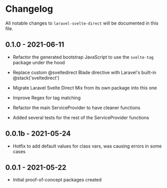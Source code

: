 # Changelog

All notable changes to `laravel-svelte-direct` will be documented in this file.

## 0.1.0 - 2021-06-11

- Refactor the generated bootstrap JavaScript to use the `svelte-tag` package under the hood 

- Replace custom @sveltedirect Blade directive with Laravel's built-in @stack('sveltedirect')

- Migrate Laravel Svelte Direct Mix from its own package into this one

- Improve Regex for tag matching

- Refactor the main ServiceProvider to have cleaner functions

- Added several tests for the rest of the ServiceProvider functions

## 0.0.1b - 2021-05-24

- Hotfix to add default values for class vars, was causing errors in some cases

## 0.0.1 - 2021-05-22

- Initial proof-of-concept packages created
